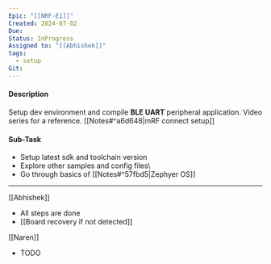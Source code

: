 ```yaml
---
Epic: "[[NRF-E1]]"
Created: 2024-07-02
Due: 
Status: InProgress
Assigned to: "[[Abhishek]]"
tags:
  - setup
Git:
---
```

#### Description
Setup dev environment and compile **BLE UART** peripheral application.
Video series for a reference. [[Notes#^a6d648|mRF connect setup]]

#### Sub-Task
- Setup latest sdk and toolchain version
- Explore other samples and config files\
- Go through basics of [[Notes#^57fbd5|Zephyer OS]]

---
[[Abhishek]]
- All steps are done
- [[Board recovery if not detected]]

[[Naren]]
- TODO